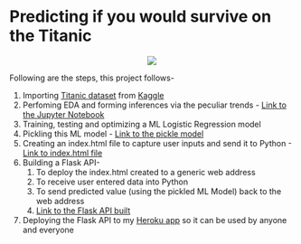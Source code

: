 # Predicting if you would survive on the Titanic

<p align="center">
  <img src="https://user-images.githubusercontent.com/65482013/115981795-1f22c200-a5b4-11eb-9193-6243812e53ba.jpg" />
</p>

Following are the steps, this project follows-

1. Importing [Titanic dataset](https://www.kaggle.com/c/titanic) from [Kaggle](https://www.kaggle.com/)
2. Perfoming EDA and forming inferences via the peculiar trends - [Link to the Jupyter Notebook](https://github.com/pranavtumkur/Predicting-if-you-would-survive-on-the-Titanic/blob/main/EDA%20and%20ML%20model%20of%20Titanic%20survival.ipynb)
3. Training, testing and optimizing a ML Logistic Regression model
4. Pickling this ML model - [Link to the pickle model](https://github.com/pranavtumkur/Predicting-if-you-would-survive-on-the-Titanic/blob/main/model.pkl)
5. Creating an index.html file to capture user inputs and send it to Python -[Link to index.html file](https://github.com/pranavtumkur/Predicting-if-you-would-survive-on-the-Titanic/blob/main/templates/index.html)
6. Building a Flask API-
    1. To deploy the index.html created to a generic web address
    2. To receive user entered data into Python
    3. To send predicted value (using the pickled ML Model) back to the web address
    4. [Link to the Flask API built](https://github.com/pranavtumkur/Predicting-if-you-would-survive-on-the-Titanic/blob/main/app.py)
7. Deploying the Flask API to my [Heroku app](https://predicting-survival-on-titanic.herokuapp.com/) so it can be used by anyone and everyone 



